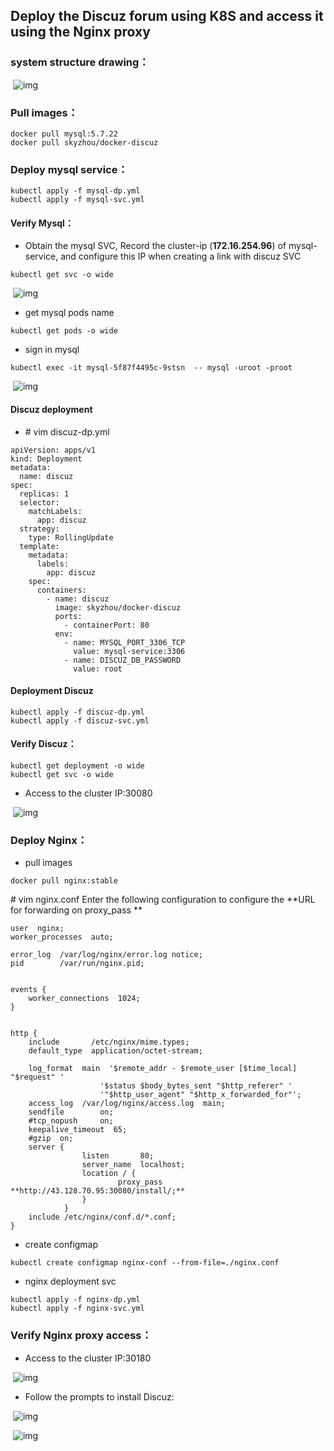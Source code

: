 



## **Deploy the Discuz forum using K8S and access it using the Nginx proxy**

### **system structure drawing：**

​            ![img](https://wdoc-76491.picgzc.qpic.cn/MTY4ODg1MDk1MjI1NTg1NQ_948222_9L6CUv2WuVNdLTjJ_1626954296)            

### **Pull images：**

```
docker pull mysql:5.7.22
docker pull skyzhou/docker-discuz
```

### **Deploy mysql service：**

```
kubectl apply -f mysql-dp.yml
kubectl apply -f mysql-svc.yml
```

#### **Verify Mysql：**

- Obtain the mysql SVC, Record the cluster-ip (**172.16.254.96**) of mysql-service, and configure this IP  when creating a link with discuz SVC  

```
kubectl get svc -o wide
```

​            ![img](https://wdoc-76491.picgzc.qpic.cn/MTY4ODg1MDk1MjI1NTg1NQ_277283_holsXLC7IQ-D4KYn_1626858207)            

- get mysql pods name

```
kubectl get pods -o wide
```

- sign in mysql

```
kubectl exec -it mysql-5f87f4495c-9stsn  -- mysql -uroot -proot
```

​            ![img](https://wdoc-76491.picgzc.qpic.cn/MTY4ODg1MDk1MjI1NTg1NQ_831926_68YFjoYK-H6D8izs_1626858435)            



#### **Discuz deployment**

-  \# vim discuz-dp.yml




```
apiVersion: apps/v1         
kind: Deployment           
metadata:
  name: discuz              
spec:
  replicas: 1             
  selector:
    matchLabels:         
      app: discuz           
  strategy:                
    type: RollingUpdate     
  template:                
    metadata:
      labels:
        app: discuz        
    spec:
      containers:           
        - name: discuz      
          image: skyzhou/docker-discuz
          ports:
            - containerPort: 80
          env:             
            - name: MYSQL_PORT_3306_TCP
              value: mysql-service:3306
            - name: DISCUZ_DB_PASSWORD
              value: root
```



#### **Deployment Discuz**

```
kubectl apply -f discuz-dp.yml
kubectl apply -f discuz-svc.yml
```



#### **Verify Discuz：**

```
kubectl get deployment -o wide
kubectl get svc -o wide
```

- Access to the cluster IP:30080

​            ![img](https://wdoc-76491.picgzc.qpic.cn/MTY4ODg1MDk1MjI1NTg1NQ_588843_1arpj8fKg9EpeZ01_1626858913)            



### **Deploy Nginx：**

- pull images

```
docker pull nginx:stable
```



  \# vim nginx.conf  Enter the following configuration to configure the **URL for forwarding on proxy_pass **

```
user  nginx;
worker_processes  auto;

error_log  /var/log/nginx/error.log notice;
pid        /var/run/nginx.pid;


events {
    worker_connections  1024;
}


http {
    include       /etc/nginx/mime.types;
    default_type  application/octet-stream;

    log_format  main  '$remote_addr - $remote_user [$time_local] "$request" '
                    '$status $body_bytes_sent "$http_referer" '
                    '"$http_user_agent" "$http_x_forwarded_for"';
    access_log  /var/log/nginx/access.log  main;
    sendfile        on;
    #tcp_nopush     on;
    keepalive_timeout  65;
    #gzip  on;
    server {
                listen       80;
                server_name  localhost;
                location / {
                        proxy_pass **http://43.128.70.95:30080/install/;**
                }
            }
    include /etc/nginx/conf.d/*.conf;
}
```

- create configmap

```
kubectl create configmap nginx-conf --from-file=./nginx.conf
```

- nginx deployment svc

```
kubectl apply -f nginx-dp.yml
kubectl apply -f nginx-svc.yml
```



### **Verify Nginx proxy access：**

- Access to the cluster IP:30180

​            ![img](https://wdoc-76491.picgzc.qpic.cn/MTY4ODg1MDk1MjI1NTg1NQ_800638_g61j3FSty8eF7MuQ_1626875803)            

- Follow the prompts to install Discuz:

​            ![img](https://wdoc-76491.picgzc.qpic.cn/MTY4ODg1MDk1MjI1NTg1NQ_843386_a3FSCzqulw-0DTEL_1626858941)            

​            ![img](https://wdoc-76491.picgzc.qpic.cn/MTY4ODg1MDk1MjI1NTg1NQ_596058_nkhtsEpvv-Mf_2d8_1626859011)            

